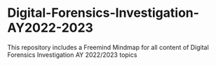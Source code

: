 # Digital-Forensics-Investigation-AY2022-2023

This repository includes a Freemind Mindmap for all content of Digital Forensics Investigation AY 2022/2023 topics
